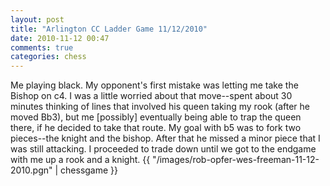 ```yaml
---
layout: post
title: "Arlington CC Ladder Game 11/12/2010"
date: 2010-11-12 00:47
comments: true
categories: chess
---
```

Me playing black. My opponent's first mistake was letting me take the Bishop on c4. I was a little worried about that move--spent about 30 minutes thinking of lines that involved his queen taking my rook (after he moved Bb3), but me [possibly] eventually being able to trap the queen there, if he decided to take that route. My goal with b5 was to fork two pieces--the knight and the bishop. After that he missed a minor piece that I was still attacking. I proceeded to trade down until we got to the endgame with me up a rook and a knight.
{{ "/images/rob-opfer-wes-freeman-11-12-2010.pgn" | chessgame }}
